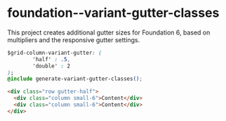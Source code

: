 # foundation--variant-gutter-classes
This project creates additional gutter sizes for Foundation 6, based on multipliers and the responsive gutter settings.

```css
$grid-column-variant-gutter: (
        'half' : .5,
        'double' : 2
);
@include generate-variant-gutter-classes();
```

```html
<div class="row gutter-half">
  <div class="column small-6">Content</div>
  <div class="column small-6">Content</div>
</div>
```
